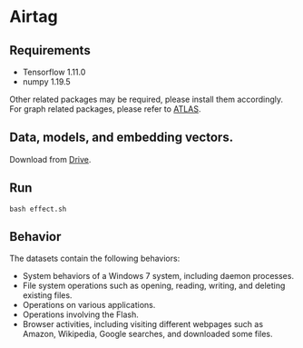 # Airtag

## Requirements

- Tensorflow 1.11.0
- numpy 1.19.5

Other related packages may be required, please install them accordingly. For graph related packages, please refer to [ATLAS](https://github.com/purseclab/ATLAS).


## Data, models, and embedding vectors.
Download from [Drive](https://drive.google.com/drive/folders/1u5VNiYvFZaxLezK7uEsPRrIR5dtdfkHC?usp=sharing). 

## Run
```
bash effect.sh
```
## Behavior

The datasets contain the following behaviors:

- System behaviors of a Windows 7 system, including daemon processes.
- File system operations such as opening, reading, writing, and deleting existing files.
- Operations on various applications.
- Operations involving the Flash.
- Browser activities, including visiting different webpages such as Amazon, Wikipedia, Google searches, and downloaded some files.
